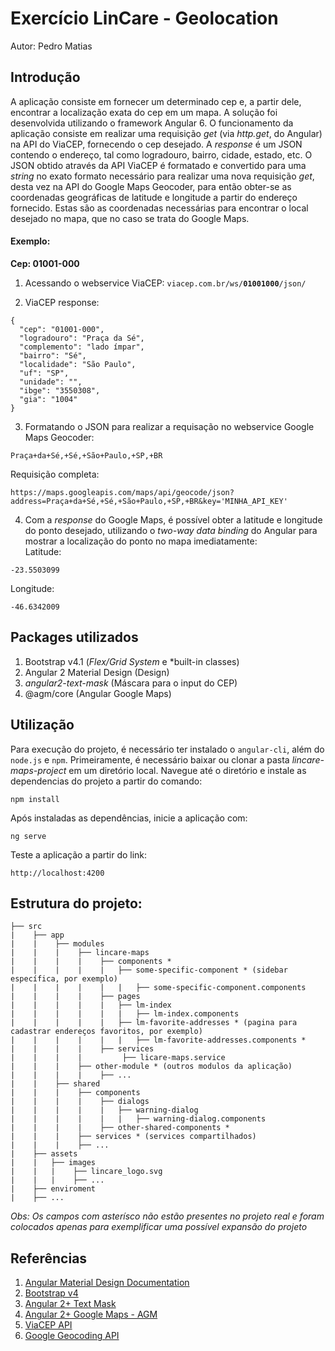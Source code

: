 # Exercício LinCare - Geolocation
Autor: Pedro Matias

## Introdução
A aplicação consiste em fornecer um determinado cep e, a partir dele, encontrar a localização exata do cep em um mapa. A solução foi desenvolvida utilizando o framework Angular 6. O funcionamento da aplicação consiste em realizar uma requisição *get* (via *http.get*, do Angular) na API do ViaCEP, fornecendo o cep desejado. A *response* é um JSON contendo o endereço, tal como logradouro, bairro, cidade, estado, etc. O JSON obtido através da API ViaCEP é formatado e convertido para uma *string* no exato formato necessário para realizar uma nova requisição *get*, desta vez na API do Google Maps Geocoder, para então obter-se as coordenadas geográficas de latitude e longitude a partir do endereço fornecido. Estas são as coordenadas necessárias para encontrar o local desejado no mapa, que no caso se trata do Google Maps.

#### Exemplo: 
**Cep: 01001-000**

1. Acessando o webservice ViaCEP: 
```viacep.com.br/ws/```**```01001000```**```/json/```

2. ViaCEP response:
```
{
  "cep": "01001-000",
  "logradouro": "Praça da Sé",
  "complemento": "lado ímpar",
  "bairro": "Sé",
  "localidade": "São Paulo",
  "uf": "SP",
  "unidade": "",
  "ibge": "3550308",
  "gia": "1004"
}
```
3. Formatando o JSON para realizar a requisação no webservice Google Maps Geocoder:
```
Praça+da+Sé,+Sé,+São+Paulo,+SP,+BR
```  
Requisição completa:  
```
https://maps.googleapis.com/maps/api/geocode/json?address=Praça+da+Sé,+Sé,+São+Paulo,+SP,+BR&key='MINHA_API_KEY'
```

4. Com a *response* do Google Maps, é possível obter a latitude e longitude do ponto desejado, utilizando o *two-way data binding* do Angular para mostrar a localização do ponto no mapa imediatamente:  
Latitude:  
```
-23.5503099
```
Longitude: 
```
-46.6342009
```

## Packages utilizados
1. Bootstrap v4.1 (*Flex/Grid System* e *built-in classes) 
2. Angular 2 Material Design (Design)
3. *angular2-text-mask* (Máscara para o input do CEP)
4. @agm/core (Angular Google Maps)

## Utilização
Para execução do projeto, é necessário ter instalado o ```angular-cli```, além do ```node.js``` e ```npm```. Primeiramente, é necessário baixar ou clonar a pasta *lincare-maps-project* em um diretório local. Navegue até o diretório e instale as dependencias do projeto a partir do comando:
``` 
npm install
```

Após instaladas as dependências, inicie a aplicação com:
```
ng serve
```
Teste a aplicação a partir do link:
```
http://localhost:4200
```
## Estrutura do projeto:
```
├── src
|    ├── app
|    |    ├── modules
|    |    |    ├── lincare-maps
|    |    |    |    ├── components *
|    |    |    |    |   ├── some-specific-component * (sidebar específica, por exemplo)
|    |    |    |    |   |   ├── some-specific-component.components
|    |    |    |    ├── pages
|    |    |    |    |   ├── lm-index
|    |    |    |    |   |   ├── lm-index.components
|    |    |    |    |   ├── lm-favorite-addresses * (pagina para cadastrar endereços favoritos, por exemplo)
|    |    |    |    |   |   ├── lm-favorite-addresses.components *
|    |    |    |    ├── services
|    |    |    |         ├── licare-maps.service
|    |    |    ├── other-module * (outros modulos da aplicação)
|    |    |    |    ├── ...
|    |    ├── shared
|    |    |    ├── components
|    |    |    |    ├── dialogs
|    |    |    |    |   ├── warning-dialog
|    |    |    |    |   |   ├── warning-dialog.components
|    |    |    |    ├── other-shared-components *
|    |    |    ├── services * (services compartilhados)
|    |    |    ├── ...
|    ├── assets
|    |   ├── images
|    |   |    ├── lincare_logo.svg
|    |   |    ├── ...
|    ├── enviroment
|    ├── ...
```
*Obs: Os campos com asterísco não estão presentes no projeto real e foram colocados apenas para exemplificar uma possível expansão do projeto*

## Referências

1. [Angular Material Design Documentation](https://material.angular.io/)
2. [Bootstrap v4](https://getbootstrap.com/docs/4.0/getting-started/introduction/)
3. [Angular 2+ Text Mask](https://www.npmjs.com/package/angular2-text-mask)
4. [Angular 2+ Google Maps - AGM](https://angular-maps.com/)
5. [ViaCEP API](https://viacep.com.br/)
6. [Google Geocoding API](https://developers.google.com/maps/documentation/geocoding/intro)
